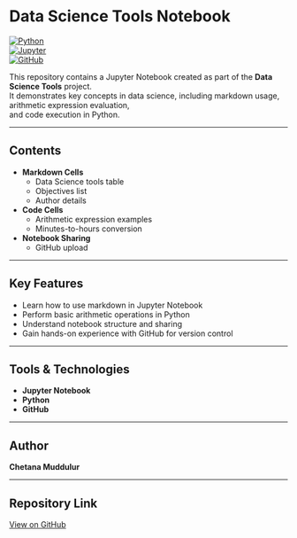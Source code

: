 # Data Science Tools Notebook  

[![Python](https://img.shields.io/badge/Python-3.x-blue.svg)](https://www.python.org/)  
[![Jupyter](https://img.shields.io/badge/Jupyter-Notebook-orange.svg)](https://jupyter.org/)  
[![GitHub](https://img.shields.io/badge/GitHub-Repository-black.svg)](https://github.com/)  

This repository contains a Jupyter Notebook created as part of the **Data Science Tools** project.  
It demonstrates key concepts in data science, including markdown usage, arithmetic expression evaluation,  
and code execution in Python.  

---

## Contents  
- **Markdown Cells**
  - Data Science tools table  
  - Objectives list  
  - Author details  
- **Code Cells**
  - Arithmetic expression examples  
  - Minutes-to-hours conversion  
- **Notebook Sharing**
  - GitHub upload  

---

## Key Features  
- Learn how to use markdown in Jupyter Notebook  
- Perform basic arithmetic operations in Python  
- Understand notebook structure and sharing  
- Gain hands-on experience with GitHub for version control  

---

## Tools & Technologies  
- **Jupyter Notebook**  
- **Python**  
- **GitHub**  

---

## Author  
**Chetana Muddulur**  

---

## Repository Link  
[View on GitHub](https://github.com/Chetana2502/data-science-tools-notebook)  
